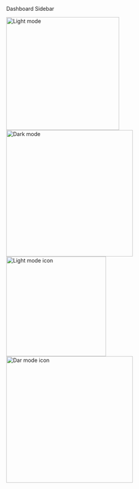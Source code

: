 Dashboard Sidebar


<img src="https://github.com/user-attachments/assets/cfe7c82e-7a3c-46a1-a6fb-e1e152abedf1" width="300" height=auto alt="Light mode">
<img src="https://github.com/user-attachments/assets/07cc42a8-29ce-446d-85ec-893989fd5a06" width="336" height=auto alt="Dark mode">
<img src="https://github.com/user-attachments/assets/f5c78773-f44a-4590-904f-bccccdca060c" width="265" height=auto alt="Light mode icon">
<img src="https://github.com/user-attachments/assets/56c9c9c2-1062-43bd-8ce4-67c6d52cd3cf" width="336" height=auto alt="Dar mode icon">
